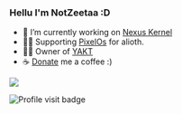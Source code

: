 ### Hellu I'm NotZeetaa :D

- 🔧 I’m currently working on [Nexus Kernel](https://github.com/projects-nexus)
- 🏋️‍♂️ Supporting [PixelOs](https://pixelos.net/) for alioth.
- 🧑‍💻 Owner of [YAKT](https://github.com/NotZeetaa/YAKT)
- ☕ [Donate](https://paypal.me/NotZeetaa) me a coffee :)

<img src="https://github-readme-stats.vercel.app/api?username=notzeetaa&&show_icons=true&title_color=ffffff&icon_color=bb2acf&text_color=daf7dc&bg_color=151515">

![Profile visit badge](https://komarev.com/ghpvc/?username=NotZeetaa&style=flat-square)
